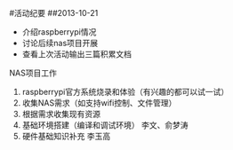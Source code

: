 ﻿#活动纪要
##2013-10-21

* 介绍raspberrypi情况
* 讨论后续nas项目开展
* 查看上次活动输出三篇积累文档  

NAS项目工作

1. raspberrypi官方系统烧录和体验（有兴趣的都可以试一试）
1. 收集NAS需求（如支持wifi控制、文件管理）
1. 根据需求收集现有资源
1. 基础环境搭建（编译和调试环境） 李文、俞梦涛
1. 硬件基础知识补充 李玉高